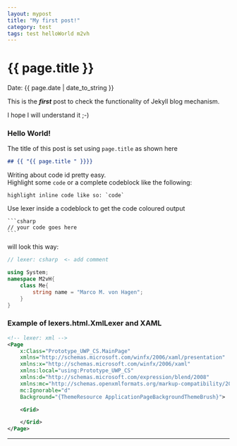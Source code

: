 ```yaml
---
layout: mypost
title: "My first post!"
category: test
tags: test helloWorld m2vh
---
```


# {{ page.title }}

Date: {{ page.date | date_to_string }}

This is the _**first**_ post to check the functionality of Jekyll blog mechanism.

I hope I will understand it ;-)

### Hello World!

The title of this post is set using `page.title` as shown here

```markdown
## {{ "{{ page.title " }}}}
```

Writing about code id pretty easy.  
Highlight some `code` or a complete codeblock like the following:

```
highlight inline code like so: `code` 
```

Use lexer inside a codeblock to get the code coloured output

    ```csharp
    // your code goes here
    ```

will look this way:

```csharp
// lexer: csharp  <- add comment

using System;
namespace M2vH{
    class Me{
        string name = "Marco M. von Hagen";
    }
}
```

### Example of lexers.html.XmlLexer and XAML

```xml
<!-- lexer: xml -->
<Page
    x:Class="Prototype_UWP_CS.MainPage"
    xmlns="http://schemas.microsoft.com/winfx/2006/xaml/presentation"
    xmlns:x="http://schemas.microsoft.com/winfx/2006/xaml"
    xmlns:local="using:Prototype_UWP_CS"
    xmlns:d="http://schemas.microsoft.com/expression/blend/2008"
    xmlns:mc="http://schemas.openxmlformats.org/markup-compatibility/2006"
    mc:Ignorable="d"
    Background="{ThemeResource ApplicationPageBackgroundThemeBrush}">

    <Grid>

    </Grid>
</Page>

```

---
